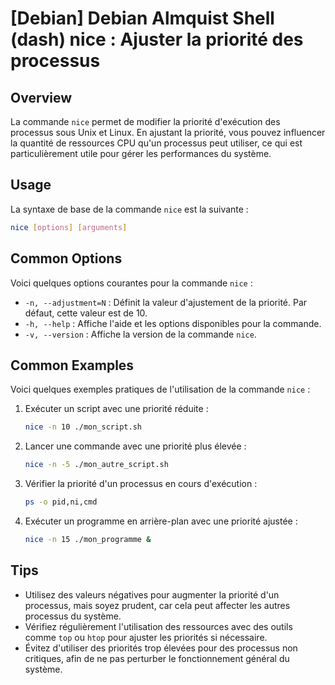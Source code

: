 # [Debian] Debian Almquist Shell (dash) nice : Ajuster la priorité des processus

## Overview
La commande `nice` permet de modifier la priorité d'exécution des processus sous Unix et Linux. En ajustant la priorité, vous pouvez influencer la quantité de ressources CPU qu'un processus peut utiliser, ce qui est particulièrement utile pour gérer les performances du système.

## Usage
La syntaxe de base de la commande `nice` est la suivante :

```bash
nice [options] [arguments]
```

## Common Options
Voici quelques options courantes pour la commande `nice` :

- `-n, --adjustment=N` : Définit la valeur d'ajustement de la priorité. Par défaut, cette valeur est de 10.
- `-h, --help` : Affiche l'aide et les options disponibles pour la commande.
- `-v, --version` : Affiche la version de la commande `nice`.

## Common Examples
Voici quelques exemples pratiques de l'utilisation de la commande `nice` :

1. Exécuter un script avec une priorité réduite :
   ```bash
   nice -n 10 ./mon_script.sh
   ```

2. Lancer une commande avec une priorité plus élevée :
   ```bash
   nice -n -5 ./mon_autre_script.sh
   ```

3. Vérifier la priorité d'un processus en cours d'exécution :
   ```bash
   ps -o pid,ni,cmd
   ```

4. Exécuter un programme en arrière-plan avec une priorité ajustée :
   ```bash
   nice -n 15 ./mon_programme & 
   ```

## Tips
- Utilisez des valeurs négatives pour augmenter la priorité d'un processus, mais soyez prudent, car cela peut affecter les autres processus du système.
- Vérifiez régulièrement l'utilisation des ressources avec des outils comme `top` ou `htop` pour ajuster les priorités si nécessaire.
- Évitez d'utiliser des priorités trop élevées pour des processus non critiques, afin de ne pas perturber le fonctionnement général du système.
